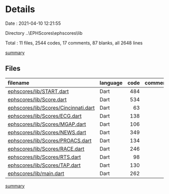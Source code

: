 # Details

Date : 2021-04-10 12:21:55

Directory ..\EPHScores\ephscores\lib

Total : 11 files,  2544 codes, 17 comments, 87 blanks, all 2648 lines

[summary](results.md)

## Files
| filename | language | code | comment | blank | total |
| :--- | :--- | ---: | ---: | ---: | ---: |
| [ephscores/lib/START.dart](/ephscores/lib/START.dart) | Dart | 484 | 0 | 10 | 494 |
| [ephscores/lib/Score.dart](/ephscores/lib/Score.dart) | Dart | 534 | 9 | 26 | 569 |
| [ephscores/lib/Scores/Cincinnati.dart](/ephscores/lib/Scores/Cincinnati.dart) | Dart | 63 | 0 | 5 | 68 |
| [ephscores/lib/Scores/ECG.dart](/ephscores/lib/Scores/ECG.dart) | Dart | 138 | 1 | 5 | 144 |
| [ephscores/lib/Scores/MGAP.dart](/ephscores/lib/Scores/MGAP.dart) | Dart | 106 | 1 | 5 | 112 |
| [ephscores/lib/Scores/NEWS.dart](/ephscores/lib/Scores/NEWS.dart) | Dart | 349 | 1 | 5 | 355 |
| [ephscores/lib/Scores/PROACS.dart](/ephscores/lib/Scores/PROACS.dart) | Dart | 134 | 1 | 5 | 140 |
| [ephscores/lib/Scores/RACE.dart](/ephscores/lib/Scores/RACE.dart) | Dart | 246 | 1 | 9 | 256 |
| [ephscores/lib/Scores/RTS.dart](/ephscores/lib/Scores/RTS.dart) | Dart | 98 | 1 | 5 | 104 |
| [ephscores/lib/Scores/TAP.dart](/ephscores/lib/Scores/TAP.dart) | Dart | 130 | 1 | 5 | 136 |
| [ephscores/lib/main.dart](/ephscores/lib/main.dart) | Dart | 262 | 1 | 7 | 270 |

[summary](results.md)
